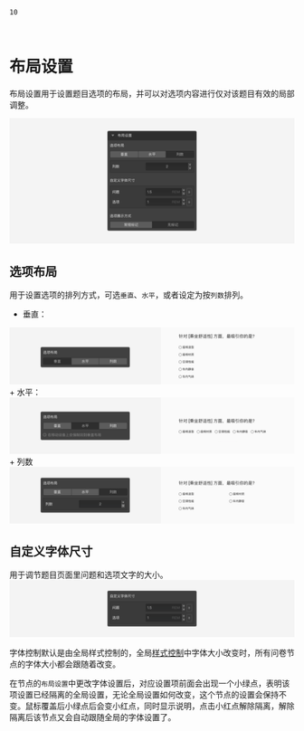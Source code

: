 ```index
10
```
```tag

```
```summary

```
# 布局设置

布局设置用于设置题目选项的布局，并可以对选项内容进行仅对该题目有效的局部调整。

<img src='../../assets/snapshots/node-setting/options/layout/section.png'>

## 选项布局

用于设置选项的排列方式，可选`垂直`、`水平`，或者设定为按`列数`排列。
+ 垂直：
<img src='../../assets/snapshots/node-setting/adjust-layout/preferred/vertical.png'>
+ 水平：
<img src='../../assets/snapshots/node-setting/adjust-layout/preferred/horizontal.png'>
+ 列数
<img src='../../assets/snapshots/node-setting/adjust-layout/preferred/columns.png'>


## 自定义字体尺寸

用于调节题目页面里问题和选项文字的大小。
<img src='../../assets/snapshots/node-setting/adjust-layout/custom-font-size.png'>

字体控制默认是由全局样式控制的，全局[样式控制](../theme/concept.md)中字体大小改变时，所有问卷节点的字体大小都会跟随着改变。

在节点的`布局设置`中更改字体设置后，对应设置项前面会出现一个小绿点，表明该项设置已经隔离的全局设置，无论全局设置如何改变，这个节点的设置会保持不变。鼠标覆盖后小绿点后会变小红点，同时显示说明，点击小红点解除隔离，解除隔离后该节点又会自动跟随全局的字体设置了。

